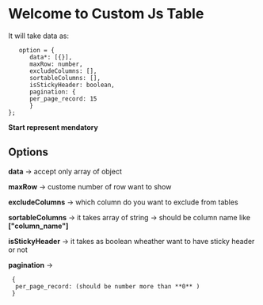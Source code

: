# Welcome to Custom Js Table

It will take data as:

```
   option = {
      data*: [{}],
      maxRow: number,
      excludeColumns: [],
      sortableColumns: [],
      isStickyHeader: boolean,
      pagination: {
      per_page_record: 15
      }
}; 

```
**Start represent mendatory**

## Options

**data** ->  accept only array of object

**maxRow** -> custome number of row want to show 

**excludeColumns**  -> which column do you want to exclude from tables

**sortableColumns** -> it takes array of string -> should be column name like **["column_name"]**

**isStickyHeader** -> it takes as boolean wheather want to have sticky header or not

**pagination** -> 

```
 { 
  per_page_record: (should be number more than **0** )
 }

```




